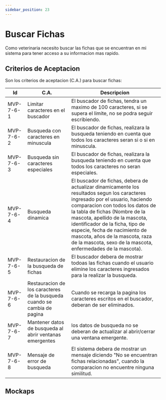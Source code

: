```yaml
---
sidebar_position: 23
---
```


# Buscar Fichas

Como veterinaria necesito buscar las fichas que se encuentran en mi sistema para tener acceso a su informacion mas rapido.

<!-- En la siguiente imagen reprecenta el flujo general de la historia de usuario:
![Task Flow de Gestionar citas](/img/gestionar_citas/agregar_cita/agregar_cita_diagrama.svg) -->

## Criterios de Aceptacion
Son los criterios de aceptacion (C.A.) para buscar fichas:

| Id | C.A. | Descripcion | 
|-------------------- | -------- | -------- | 
| MVP-7-6-1 | Limitar caracteres en el buscador | El buscador de fichas, tendra un maximo de 100 caracteres, si se supera el limite, no se podra seguir escribiendo. |
| MVP-7-6-2 | Busqueda con caracteres en minuscula | El buscador de fichas, realizara la busqueda teniendo en cuenta que todos los caracteres seran si o si en minuscula. |
| MVP-7-6-3 | Busqueda sin caracteres especiales | El buscador de fichas, realizara la busqueda teniendo en cuenta que todos los caracteres no seran especiales. |
| MVP-7-6-4 | Busqueda dinamica | El buscador de fichas, debera de actualizar dinamicamente los resultados segun los caracteres ingresado por el usuario, haciendo comparacion con todos los datos de la tabla de fichas (Nombre de la mascota, apellido de la mascota, identificador de la ficha, tipo de especie, fecha de nacimiento de mascota, años de la mascota, raza de la mascota, sexo de la mascota, enfermedades de la mascota). |
| MVP-7-6-5 | Restauracion de la busqueda de fichas | El buscador debera de mostrar todoas las fichas cuando el usuario elimine los caracteres ingresados para la realizar la busqueda. |
| MVP-7-6-6 | Restauracion de los caracteres de la busqueda cuando se cambia de pagina | Cuando se recarga la pagina los caracteres escritos en el buscador, deberan de ser eliminados. |
| MVP-7-6-7 | Mantener datos de busqueda al abrir ventanas emergentes | los datos de busqueda no se deberan de actualizar al abrir/cerrar una ventana emergente. |
| MVP-7-6-8 | Mensaje de error de busqueda | El sistema debera de mostrar un mensaje diciendo "No se encuentran fichas relacionadas", cuando la comparacion no encuentre ninguna similitud. |

## Mockaps

<!-- ### Agregar sin error
![Mockap de Gestionar citas general](/img/gestionar_citas/agregar_cita/agregar_cita_mockap.svg)

### Agregar con marca de error
![Mockap de Gestionar citas tabla](/img/gestionar_citas/agregar_cita/agregar_cita_error_mockap.svg) -->